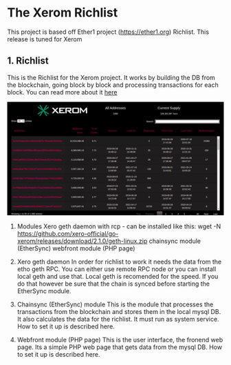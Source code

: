 # The Xerom Richlist

This project is based off Ether1 project (https://ether1.org) Richlist.  This release is tuned for Xerom

## 1. Richlist

This is the Richlist for the Xerom project. It works by building the DB from the blockchain, going block by block and processing transactions for each block.
You can read more about it [here](https://github.com/taeguscromis/etho/tree/master/richlist)

![Richlist showcasw](https://github.com/def670/Xerom-richlist/blob/master/Xerom-richlist.png)


1. Modules
Xero geth daemon with rcp - can be installed like this: wget -N https://github.com/xero-official/go-xerom/releases/download/2.1.0/geth-linux.zip
chainsync module (EtherSync)
webfront module (PHP page)

2. Xero geth daemon 
In order for richlist to work it needs the data from the etho geth RPC. You can either use remote RPC node or you can install local geth and use that. Local geth is recomended for the speed. If you do that however be sure that the chain is synced before starting the EtherSync module.

3. Chainsync (EtherSync) module
This is the module that processes the transactions from the blockchain and stores them in the local mysql DB. It also calculates the data for the richlist. It must run as system service. How to set it up is described here.

4. Webfront module (PHP page)
This is the user interface, the fronend web page. Its a simple PHP web page that gets data from the mysql DB. How to set it up is described here.
